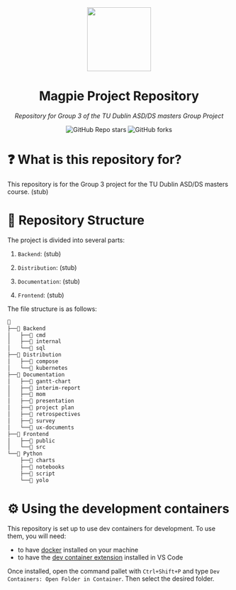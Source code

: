 <div align="center">

<img src="https://github.com/user-attachments/assets/c147b766-d1bd-4cf7-b4e9-fa49705c89b1" align="center" width="144px" height="144px"/>

# Magpie Project Repository

_Repository for Group 3 of the TU Dublin ASD/DS masters Group Project_

</div>

<div align="center">

![GitHub Repo stars](https://img.shields.io/github/stars/2024-CMPU9010-GROUP-3/magpie?style=for-the-badge)
![GitHub forks](https://img.shields.io/github/forks/2024-CMPU9010-GROUP-3/magpie?style=for-the-badge)

</div>

# ❓ What is this repository for?

This repository is for the Group 3 project for the TU Dublin ASD/DS masters course. (stub)

# 📂 Repository Structure

The project is divided into several parts:

1. `Backend`: (stub)

2. `Distribution`: (stub)

3. `Documentation`: (stub)

4. `Frontend`: (stub)

The file structure is as follows:

```sh
📁
├──📁 Backend
│   ├──📁 cmd
│   ├──📁 internal
│   └──📁 sql
├──📁 Distribution
│   ├──📁 compose
│   └──📁 kubernetes
├──📁 Documentation
│   ├──📁 gantt-chart
│   ├──📁 interim-report
│   ├──📁 mom
│   ├──📁 presentation
│   ├──📁 project plan
│   ├──📁 retrospectives
│   ├──📁 survey
│   └──📁 ux-documents
├──📁 Frontend
│   ├──📁 public
│   └──📁 src
└──📁 Python
    ├──📁 charts
    ├──📁 notebooks
    ├──📁 script
    └──📁 yolo
```

# ⚙️ Using the development containers

This repository is set up to use dev containers for development. To use them, you will need:

- to have [docker](https://www.docker.com/) installed on your machine
- to have the [dev container extension](https://marketplace.visualstudio.com/items?itemName=ms-vscode-remote.remote-containers) installed in VS Code

Once installed, open the command pallet with `Ctrl+Shift+P` and type `Dev Containers: Open Folder in Container`. Then select the desired folder.
